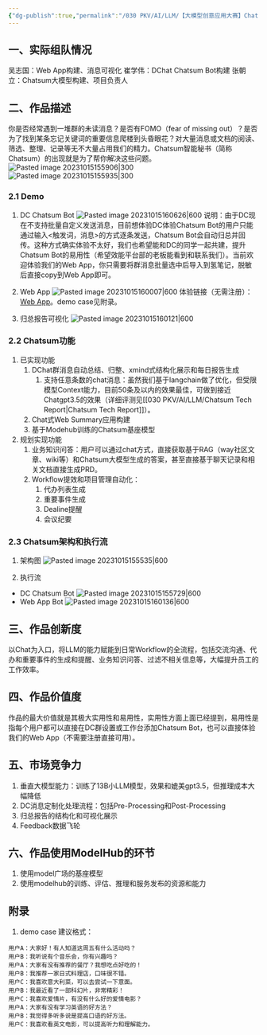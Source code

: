 ```yaml
---
{"dg-publish":true,"permalink":"/030 PKV/AI/LLM/【大模型创意应用大赛】Chatsum智能秘书 - 提交贴/","tags":["LLM"]}
---
```


## 一、实际组队情况
吴志国：Web App构建、消息可视化
崔学伟：DChat Chatsum Bot构建
张朝立：Chatsum大模型构建、项目负责人

## 二、作品描述
你是否经常遇到一堆群的未读消息？是否有FOMO（fear of missing out）？是否为了找到某条忘记关键词的重要信息爬楼到头昏眼花？对大量消息或文档的阅读、筛选、整理、记录等无不大量占用我们的精力。Chatsum智能秘书（简称Chatsum）的出现就是为了帮你解决这些问题。
![Pasted image 20231015155906|300](https://raw.githubusercontent.com/hy-2013/Insights/main/src/site/img/user/990%20AttachmentPasted%20image%2020231015155906.png)
![Pasted image 20231015155935|300](https://raw.githubusercontent.com/hy-2013/Insights/main/src/site/img/user/990%20AttachmentPasted%20image%2020231015155935.png)
### 2.1 Demo
1. DC Chatsum Bot
![Pasted image 20231015160626|600](https://raw.githubusercontent.com/hy-2013/Insights/main/src/site/img/user/990%20AttachmentPasted%20image%2020231015160626.png)
	说明：由于DC现在不支持批量自定义发送消息，目前想体验DC体验Chatsum Bot的用户只能通过输入<触发词，消息>的方式逐条发送，Chatsum Bot会自动归总并回传。这种方式确实体验不太好，我们也希望能和DC的同学一起共建，提升Chatsum Bot的易用性（希望效能平台部的老板能看到和联系我们）。当前欢迎体验我们的Web App，你只需要将群消息批量选中后导入到氢笔记，脱敏后直接copy到Web App即可。

2. Web App
![Pasted image 20231015160007|600](https://raw.githubusercontent.com/hy-2013/Insights/main/src/site/img/user/990%20AttachmentPasted%20image%2020231015160007.png)
体验链接（无需注册）：[Web App](http://10.191.74.228:8060)。demo case见附录。

3. 归总报告可视化
![Pasted image 20231015160121|600](https://raw.githubusercontent.com/hy-2013/Insights/main/src/site/img/user/990%20AttachmentPasted%20image%2020231015160121.png)
### 2.2 Chatsum功能
1. 已实现功能
	1. DChat群消息自动总结、归整、xmind式结构化展示和每日报告生成
		1. 支持任意条数的chat消息：虽然我们基于langchain做了优化，但受限模型Context能力，目前50条及以内的效果最佳，可做到接近Chatgpt3.5的效果（详细评测见[[030 PKV/AI/LLM/Chatsum Tech Report\|Chatsum Tech Report]]）。
	2. Chat式Web Summary应用构建
	3. 基于Modehub训练的Chatsum基座模型
2. 规划实现功能
	1. 业务知识问答：用户可以通过chat方式，直接获取基于RAG（way社区文章、wiki等）和Chatsum大模型生成的答案，甚至直接基于聊天记录和相关文档直接生成PRD。
	2. Workflow提效和项目管理自动化：
		1. 代办列表生成
		2. 重要事件生成
		3. Dealine提醒
		4. 会议纪要
### 2.3 Chatsum架构和执行流
1. 架构图
![Pasted image 20231015155535|600](https://raw.githubusercontent.com/hy-2013/Insights/main/src/site/img/user/990%20AttachmentPasted%20image%2020231015155535.png)

2. 执行流
* DC Chatsum Bot
![Pasted image 20231015155729|600](https://raw.githubusercontent.com/hy-2013/Insights/main/src/site/img/user/990%20AttachmentPasted%20image%2020231015155729.png)
* Web App Bot
![Pasted image 20231015160136|600](https://raw.githubusercontent.com/hy-2013/Insights/main/src/site/img/user/990%20AttachmentPasted%20image%2020231015160136.png)

## 三、作品创新度
以Chat为入口，将LLM的能力赋能到日常Workflow的全流程，包括交流沟通、代办和重要事件的生成和提醒、业务知识问答、过滤不相关信息等，大幅提升员工的工作效率。

## 四、作品价值度
作品的最大价值就是其极大实用性和易用性，实用性方面上面已经提到，易用性是指每个用户都可以直接在DC群设置或工作台添加Chatsum Bot，也可以直接体验我们的Web App（不需要注册直接可用）。


## 五、市场竞争力
1. 垂直大模型能力：训练了13B小LLM模型，效果和媲美gpt3.5，但推理成本大幅降低
2. DC消息定制化处理流程：包括Pre-Processing和Post-Processing
3. 归总报告的结构化和可视化展示
4. Feedback数据飞轮

## 六、作品使用ModelHub的环节
1. 使用model广场的基座模型
2. 使用modelhub的训练、评估、推理和服务发布的资源和能力


## 附录
1. demo case 建议格式：
```
用户A：大家好！有人知道这周五有什么活动吗？
用户B：我听说有个音乐会，你有兴趣吗？
用户A：大家有没有推荐的餐厅？我想吃点好吃的！
用户B：我推荐一家日式料理店，口味很不错。
用户C：我喜欢意大利菜，可以去尝试一下意面。
用户B：我最近看了一部科幻片，非常精彩！
用户C：我喜欢爱情片，有没有什么好的爱情电影？
用户A：大家有没有学习英语的好方法？
用户B：我觉得多听多说是提高口语的好方法。
用户C：我喜欢看英文电影，可以提高听力和理解能力。
```
